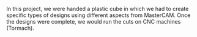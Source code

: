In this project, we were handed a plastic cube in which we had to create specific types of designs using different aspects from MasterCAM. Once the designs were complete, we would run the cuts on CNC machines (Tormach).
